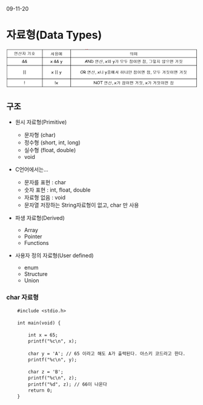 09-11-20

# 자료형(Data Types)
![img](imgfiles/LogicOperator.png)

## 구조
* 원시 자료형(Primitive)
    * 문자형 (char)
    * 정수형 (short, int, long)
    * 실수형 (float, double)
    * void
    
* C언어에서는...
    * 문자를 표현 : char 
    * 숫자 표현 : int, float, double 
    * 자료형 없음 : void
    * 문자열 저장하는 String자료형이 없고, char 만 사용
    
* 파생 자료형(Derived)
    * Array
    * Pointer
    * Functions
    
* 사용자 정의 자료형(User defined) 
   * enum
   * Structure
   * Union
   
### char 자료형

        #include <stdio.h>
        
        int main(void) {
        
            int x = 65;
            printf("%c\n", x);
        
            char y = 'A'; // 65 이라고 해도 A가 출력된다. 아스키 코드라고 한다. 
            printf("%c\n", y);
        
            char z = 'B';
            printf("%c\n", z);
            printf("%d", z); // 66이 나온다 
            return 0;
        }
   